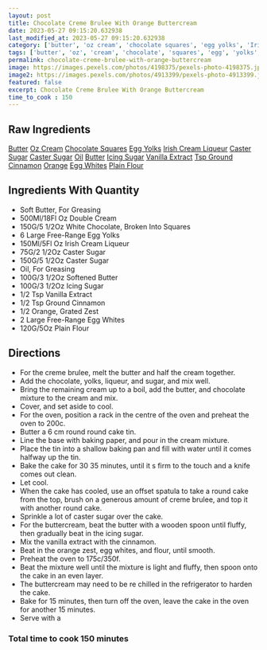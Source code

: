 ```yaml
---
layout: post
title: Chocolate Creme Brulee With Orange Buttercream
date: 2023-05-27 09:15:20.632938
last_modified_at: 2023-05-27 09:15:20.632938
category: ['butter', 'oz cream', 'chocolate squares', 'egg yolks', 'Irish cream liqueur', 'caster sugar', 'caster sugar', 'oil', 'butter', 'icing sugar', 'vanilla extract', 'tsp ground cinnamon', 'orange', 'egg whites', 'plain flour']
tags: ['butter', 'oz', 'cream', 'chocolate', 'squares', 'egg', 'yolks', 'Irish', 'cream', 'liqueur', 'caster', 'sugar', 'caster', 'sugar', 'oil', 'butter', 'icing', 'sugar', 'vanilla', 'extract', 'ground', 'cinnamon', 'orange', 'egg', 'whites', 'plain', 'flour']
permalink: chocolate-creme-brulee-with-orange-buttercream
image: https://images.pexels.com/photos/4198375/pexels-photo-4198375.jpeg?auto=compress&cs=tinysrgb&h=650&w=940
image2: https://images.pexels.com/photos/4913399/pexels-photo-4913399.jpeg?auto=compress&cs=tinysrgb&h=650&w=940
featured: false
excerpt: Chocolate Creme Brulee With Orange Buttercream
time_to_cook : 150
---
```

<h2>Raw Ingredients</h2>
<a href="#" class="badge badge-light">Butter</a> <a href="#" class="badge badge-light">Oz Cream</a> <a href="#" class="badge badge-light">Chocolate Squares</a> <a href="#" class="badge badge-light">Egg Yolks</a> <a href="#" class="badge badge-light">Irish Cream Liqueur</a> <a href="#" class="badge badge-light">Caster Sugar</a> <a href="#" class="badge badge-light">Caster Sugar</a> <a href="#" class="badge badge-light">Oil</a> <a href="#" class="badge badge-light">Butter</a> <a href="#" class="badge badge-light">Icing Sugar</a> <a href="#" class="badge badge-light">Vanilla Extract</a> <a href="#" class="badge badge-light">Tsp Ground Cinnamon</a> <a href="#" class="badge badge-light">Orange</a> <a href="#" class="badge badge-light">Egg Whites</a> <a href="#" class="badge badge-light">Plain Flour</a> 

<h2>Ingredients With Quantity </h2>
<ul><li>Soft Butter, For Greasing</li><li>500Ml/18Fl Oz Double Cream</li><li>150G/5 1/2Oz White Chocolate, Broken Into Squares</li><li>6 Large Free-Range Egg Yolks</li><li>150Ml/5Fl Oz Irish Cream Liqueur</li><li>75G/2 1/2Oz Caster Sugar</li><li>150G/5 1/2Oz Caster Sugar</li><li>Oil, For Greasing</li><li>100G/3 1/2Oz Softened Butter</li><li>100G/3 1/2Oz Icing Sugar</li><li> 1/2 Tsp Vanilla Extract</li><li> 1/2 Tsp Ground Cinnamon</li><li> 1/2 Orange, Grated Zest</li><li>2 Large Free-Range Egg Whites</li><li>120G/5Oz Plain Flour</li></ul>

<h2>Directions</h2>
<ul><li>For the creme brulee, melt the butter and half the cream together. </li><li>Add the chocolate, yolks, liqueur, and sugar, and mix well. </li><li>Bring the remaining cream up to a boil, add the butter, and chocolate mixture to the cream and mix. </li><li>Cover, and set aside to cool. </li><li>For the oven, position a rack in the centre of the oven and preheat the oven to 200c. </li><li>Butter a 6 cm round round cake tin. </li><li>Line the base with baking paper, and pour in the cream mixture. </li><li>Place the tin into a shallow baking pan and fill with water until it comes halfway up the tin. </li><li>Bake the cake for 30 35 minutes, until it s firm to the touch and a knife comes out clean. </li><li>Let cool. </li><li>When the cake has cooled, use an offset spatula to take a round cake from the top, brush on a generous amount of creme brulee, and top it with another round cake. </li><li>Sprinkle a lot of caster sugar over the cake. </li><li>For the buttercream, beat the butter with a wooden spoon until fluffy, then gradually beat in the icing sugar. </li><li>Mix the vanilla extract with the cinnamon. </li><li>Beat in the orange zest, egg whites, and flour, until smooth. </li><li>Preheat the oven to 175c/350f. </li><li>Beat the mixture well until the mixture is light and fluffy, then spoon onto the cake in an even layer. </li><li>The buttercream may need to be re chilled in the refrigerator to harden the cake. </li><li>Bake for 15 minutes, then turn off the oven, leave the cake in the oven for another 15 minutes. </li><li>Serve with a</li></ul>

<h3>Total time to cook 150 minutes</h3>